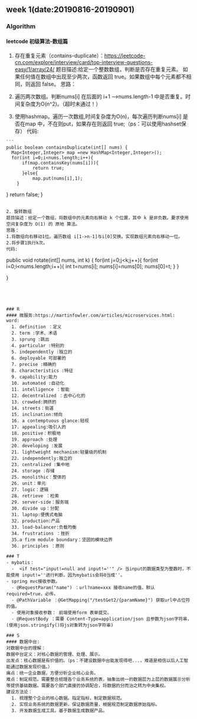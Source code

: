 ## week 1(date:20190816-20190901)
###  Algorithm
#### leetcode 初级算法-数组篇
1. 存在重复元素（contains-duplicate）：https://leetcode-cn.com/explore/interview/card/top-interview-questions-easy/1/array/24/
题目描述:给定一个整数数组，判断是否存在重复元素。
如果任何值在数组中出现至少两次，函数返回 true。如果数组中每个元素都不相同，则返回 false。
思路：
  
  1. 遍历两次数组。判断nums[i] 在后面的 i+1 -->nums.length-1 中是否重复。时间复杂度为O(n^2)。（超时未通过！）

  2. 使用hashmap。遍历一次数组,时间复杂度为O(n)，每次遍历判断nums[i] 是否在map 中，不在则put，如果存在则返回 true;（ps：可以使用hashset保存）
  代码:
  
    ```
    public boolean containsDuplicate(int[] nums) {
      Map<Integer,Integer> map =new HashMap<Integer,Integer>();
      for(int i=0;i<nums.length;i++){
          if(map.containsKey(nums[i])){
              return true;
          }else{
              map.put(nums[i],1);
        }
  }
  return false;
  }
  ```

2. 旋转数组
  题目描述：给定一个数组，将数组中的元素向右移动 k 个位置，其中 k 是非负数。要求使用空间复杂度为 O(1) 的 原地 算法。
  思路：
  1.将数组向右移动1位。遍历数组 i[1->n-1]与i[0]交换。实现数组元素向右移动一位。
  2.将步骤1执行k次。
  代码:

  ```
  public void rotate(int[] nums, int k) {
         for(int j=0;j<k;j++){
           for(int i=0;i<nums.length;i++){
           int t=nums[i];
           nums[i]=nums[0];
           nums[0]=t;
           }
         }
  
  }
  ```

  


### R
#### 微服务:https://martinfowler.com/articles/microservices.html:
word:
    1. definition ：定义
    2. term :学术、术语
    3. sprung :跳出
    4. particular :特别的
    5. independently :独立的
    6. deployable 可部署的
    7. precise :精确的
    8. characteristics :特征
    9. capability:能力
    10. automated :自动化
    11. intelligence ：智能
    12. decentralized ：去中心化的
    13. crowded:拥挤的
    14. streets：街道
    15. inclination:倾向
    16. a contemptuous glance:轻视
    17. appealing:吸引人的
    18. positive：积极地
    19. approach :处理
    20. developing :发展
    21. lightweight mechanism:轻量级的机制
    22. independently:独立的
    23. centralized :集中地
    24. storage :存储
    25. monolithic：整体的
    26. unit：单元
    27. logic：逻辑
    28. retrieve ：检索
    29. server-side：服务端
    30. divide up：分配
    31. laptop:便携式电脑
    32. production:产品
    33. load-balancer:负载均衡
    34. frustrations ：挫折
    35.a firm module boundary：坚固的模块边界
    36. principles ：原则

### T
- mybatis：
    -  <if test="input!=null and input!=''" /> 当input的数据类型为整数时，不能使用 input!=''进行判断，因为mybatis会将0当成''。
- spring mvc接收参数。
    - @RequestParam("name") ：url?name=xxx 接收name的值，默认required=true，必传。
    - @PathVariable ：@GetMapping("/testGet2/{paramName}") 获取url中占位符的值。
    - 使用对象接收参数： 前端使用form 表单提交。
    - @RequestBody ：需要 Content-Type=application/json 且参数为json字符串，(使用json.stringify()将js对象转为json字符串)

### S
#### 数据中台:
对数据中台的理解：
数据中台定义：对核心数据的管理、处理、展示。
出发点：核心数据是有价值的。（ps：不建设数据中台能发现得吧...，难道是相信以后人工智能通过数据发现价值。）
痛点：统一企业数据，方便分析企业核心业务。
难点：制定规范。需要整合梳理各个业务系统的表，抽象出统一的数据层为上层的数据展示分析等提供基础数据。需要各个部门直接的协调配合，将数据的分而治之转为中央集权。
建设方法论：
    1. 梳理整个企业的核心数据。指定指标，制定数据规范。
    2. 实现业务系统的数据更新，保证数据质量，根据规范制定数据原始指标。
    3. 开发数据生成工具。基于数据生成数据产品。